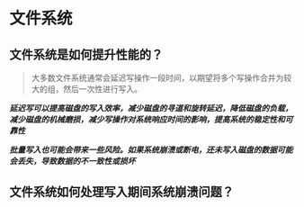 # 文件系统
## 文件系统是如何提升性能的？
>大多数文件系统通常会延迟写操作一段时间，以期望将多个写操作合并为较大的组，然后一次性进行写入。

***延迟写可以提高磁盘的写入效率，减少磁盘的寻道和旋转延迟，降低磁盘的负载，减少磁盘的机械磨损，减少写操作对系统响应时间的影响，提高系统的稳定性和可靠性***

***批量写入也可能会带来一些风险。如果系统崩溃或断电，还未写入磁盘的数据可能会丢失，导致数据的不一致性或损坏***

## 文件系统如何处理写入期间系统崩溃问题？
>

